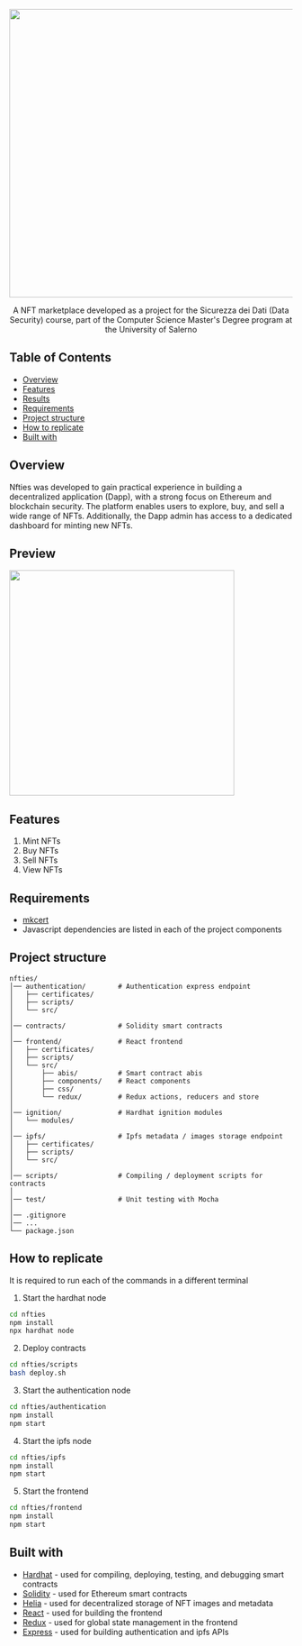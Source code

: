 <p align="center">
  <img src="https://github.com/user-attachments/assets/c1275780-27a0-4c19-9e65-58f3b9315289" width="512" heigth="120">
</p>


<p align="center">
  A NFT marketplace developed as a project for the Sicurezza dei Dati (Data Security) course, part of the Computer Science Master's Degree program at the University of Salerno
</p>


## Table of Contents
- [Overview](#Overview)
- [Features](#Features)
- [Results](#Results)
- [Requirements](#Requirements)
- [Project structure](#Project-structure)
- [How to replicate](#How-to-replicate)
- [Built with](#Built-with)


## Overview 
<p>
Nfties was developed to gain practical experience in building a decentralized application (Dapp), with a strong focus on Ethereum and blockchain security. The platform enables users to explore, buy, and sell a wide range of NFTs. Additionally, the Dapp admin has access to a dedicated dashboard for minting new NFTs.
</p>


## Preview
<p>
  <img src="" width="400" heigth="400">
</p>


## Features
1) Mint NFTs
2) Buy NFTs
3) Sell NFTs
4) View NFTs


## Requirements 
- [mkcert](https://github.com/awsaf49/artifact)
- Javascript dependencies are listed in each of the project components

## Project structure
```
nfties/
│── authentication/        # Authentication express endpoint
│   ├── certificates/
│   ├── scripts/			
│   └── src/       	
│
│── contracts/             # Solidity smart contracts
│
│── frontend/              # React frontend
│   ├── certificates/      
│   ├── scripts/			
│   └── src/               
│       ├── abis/          # Smart contract abis
│       ├── components/    # React components
│       ├── css/
│       └── redux/         # Redux actions, reducers and store
│ 
│── ignition/              # Hardhat ignition modules
│   └── modules/     
│
│── ipfs/                  # Ipfs metadata / images storage endpoint
│   ├── certificates/
│   ├── scripts/			
│   └── src/ 
│
│── scripts/               # Compiling / deployment scripts for contracts 
│
│── test/                  # Unit testing with Mocha 
│
│── .gitignore
│── ...         
└── package.json
```          


## How to replicate
It is required to run each of the commands in a different terminal
1) Start the hardhat node
```bash
cd nfties
npm install
npx hardhat node
```
2) Deploy contracts
```bash
cd nfties/scripts
bash deploy.sh
```
3) Start the authentication node
```bash
cd nfties/authentication
npm install
npm start
```
4) Start the ipfs node
```bash
cd nfties/ipfs
npm install
npm start
```
5) Start the frontend
```bash
cd nfties/frontend
npm install
npm start
```


## Built with
- [Hardhat](https://hardhat.org/hardhat-network/docs/overview) - used for compiling, deploying, testing, and debugging smart contracts
- [Solidity](https://soliditylang.org) - used for Ethereum smart contracts
- [Helia](https://helia.io) - used for decentralized storage of NFT images and metadata
- [React](https://it.legacy.reactjs.org) - used for building the frontend 
- [Redux](https://redux.js.org) - used for global state management in the frontend
- [Express](https://expressjs.com) - used for building authentication and ipfs APIs

